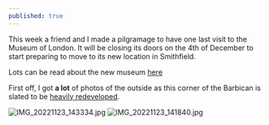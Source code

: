 ```yaml
---
published: true
---
```


This week a friend and I made a pilgramage to have one last visit to the Museum of London. It will be closing its doors on the 4th of December to start preparing to move to its new location in Smithfield. 

Lots can be read about the new museum [here](https://museum.london/)

First off, I got **a lot** of photos of the outside as this corner of the Barbican is slated to be [heavily redeveloped](https://www.archpaper.com/2021/12/office-tower-studded-vision-unveiled-for-museum-of-london-redevelopment-site/).

![IMG_20221123_143334.jpg]({{site.baseurl}}/_posts/media/IMG_20221123_143334.jpg)
![IMG_20221123_141840.jpg]({{site.baseurl}}/_posts/media/IMG_20221123_141840.jpg)
